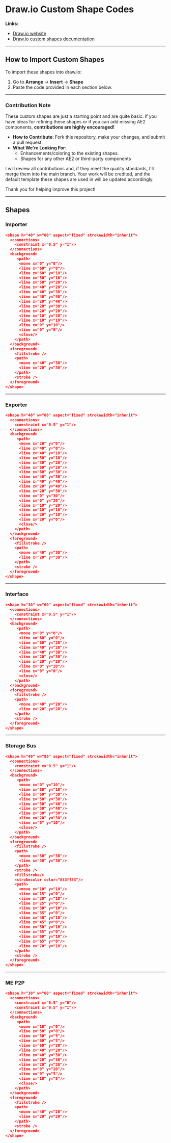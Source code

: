 # Draw.io Custom Shape Codes

**Links:**

- [Draw.io website](https://www.drawio.com/)  
- [Draw.io custom shapes documentation](https://www.drawio.com/doc/faq/shape-complex-create-edit)  

---

## How to Import Custom Shapes

To import these shapes into draw.io:

1. Go to **Arrange** -> **Insert** -> **Shape**
2. Paste the code provided in each section below.

---

### Contribution Note

These custom shapes are just a starting point and are quite basic. If you have ideas for refining these shapes or if you can add missing AE2 components, **contributions are highly encouraged!** 

- **How to Contribute**: Fork this repository, make your changes, and submit a pull request.
- **What We're Looking For**:
  - Enhancements/coloring to the existing shapes.
  - Shapes for any other AE2 or third-party components

I will review all contributions and, if they meet the quality standards, I'll merge them into the main branch. Your work will be credited, and the default template these shapes are used in will be updated accordingly.

Thank you for helping improve this project!

---

## Shapes

### Importer

```json
<shape h="40" w="60" aspect="fixed" strokewidth="inherit">
  <connections>
    <constraint x="0.5" y="1"/>
  </connections>
  <background>
     <path>
      <move x="0" y="0"/>
      <line x="60" y="0"/>
      <line x="60" y="10"/>
      <line x="50" y="10"/>
      <line x="50" y="20"/>
      <line x="40" y="20"/>
      <line x="40" y="30"/>
      <line x="40" y="40"/>
      <line x="20" y="40"/>
      <line x="20" y="30"/>
      <line x="20" y="20"/>
      <line x="10" y="20"/>
      <line x="10" y="10"/>
      <line x="0" y="10"/>
      <line x="0" y="0"/>
      <close/>
    </path>
  </background>
  <foreground>
    <fillstroke />
    <path>
      <move x="40" y="30"/>
      <line x="20" y="30"/>
    </path>
    <stroke />
  </foreground>
</shape>
```

---

### Exporter

```json
<shape h="40" w="60" aspect="fixed" strokewidth="inherit">
  <connections>
    <constraint x="0.5" y="1"/>
  </connections>
  <background>
     <path>
      <move x="20" y="0"/>
      <line x="40" y="0"/>
      <line x="40" y="10"/>
      <line x="50" y="10"/>
      <line x="50" y="20"/>
      <line x="60" y="20"/>
      <line x="60" y="30"/>
      <line x="40" y="30"/>
      <line x="40" y="40"/>
      <line x="20" y="40"/>
      <line x="20" y="30"/>
      <line x="0" y="30"/>
      <line x="0" y="20"/>
      <line x="10" y="20"/>
      <line x="10" y="10"/>
      <line x="20" y="10"/>
      <line x="20" y="0"/>
      <close/>
    </path>
  </background>
  <foreground>
    <fillstroke />
    <path>
      <move x="40" y="30"/>
      <line x="20" y="30"/>
    </path>
    <stroke />
  </foreground>
</shape>
```

---

### Interface

```json
<shape h="30" w="60" aspect="fixed" strokewidth="inherit">
  <connections>
    <constraint x="0.5" y="1"/>
  </connections>
  <background>
     <path>
      <move x="0" y="0"/>
      <line x="60" y="0"/>
      <line x="60" y="20"/>
      <line x="40" y="20"/>
      <line x="40" y="30"/>
      <line x="20" y="30"/>
      <line x="20" y="20"/>
      <line x="0" y="20"/>
      <line x="0" y="0"/>
      <close/>
    </path>
  </background>
  <foreground>
    <fillstroke />
    <path>
      <move x="40" y="20"/>
      <line x="20" y="20"/>
    </path>
    <stroke />
  </foreground>
</shape>
```

---

### Storage Bus

```json
<shape h="40" w="80" aspect="fixed" strokewidth="inherit">
  <connections>
    <constraint x="0.5" y="1"/>
  </connections>
  <background>
     <path>
      <move x="0" y="10"/>
      <line x="80" y="10"/>
      <line x="60" y="30"/>
      <line x="50" y="30"/>
      <line x="50" y="40"/>
      <line x="30" y="40"/>
      <line x="30" y="30"/>
      <line x="20" y="30"/>
      <line x="0" y="10"/>
      <close/>
    </path>
  </background>
  <foreground>
    <fillstroke />
    <path>
      <move x="50" y="30"/>
      <line x="30" y="30"/>
    </path>
    <stroke />
    <fillstroke/>
    <strokecolor color="#33ff33"/>
    <path>
      <move x="10" y="10"/>
      <line x="15" y="0"/>
      <line x="20" y="10"/>
      <line x="25" y="0"/>
      <line x="30" y="10"/>
      <line x="35" y="0"/>
      <line x="40" y="10"/>
      <line x="45" y="0"/>
      <line x="50" y="10"/>
      <line x="55" y="0"/>
      <line x="60" y="10"/>
      <line x="65" y="0"/>
      <line x="70" y="10"/>
    </path>
    <stroke />
  </foreground>
</shape>
```

---

### ME P2P

```json
<shape h="30" w="60" aspect="fixed" strokewidth="inherit">
  <connections>
    <constraint x="0.5" y="0"/>
    <constraint x="0.5" y="1"/>
  </connections>
  <background>
     <path>
      <move x="10" y="0"/>
      <line x="50" y="0"/>
      <line x="50" y="5"/>
      <line x="60" y="5"/>
      <line x="60" y="20"/>
      <line x="40" y="20"/>
      <line x="40" y="30"/>
      <line x="20" y="30"/>
      <line x="20" y="20"/>
      <line x="0" y="20"/>
      <line x="0" y="5"/>
      <line x="10" y="5"/>
      <close/>
    </path>
  </background>
  <foreground>
    <fillstroke />
    <path>
      <move x="40" y="20"/>
      <line x="20" y="20"/>
    </path>
    <stroke />
  </foreground>
</shape>
```
